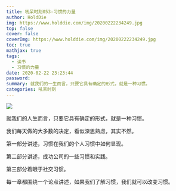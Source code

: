 ```yaml
---
title: 吼呆时刻053-习惯的力量
author: HoldDie
img: https://www.holddie.com/img/20200222234249.jpg
top: false
cover: false
coverImg: https://www.holddie.com/img/20200222234249.jpg
toc: true
mathjax: true
tags:
  - 读书
  - 习惯的力量
date: 2020-02-22 23:23:44
password:
summary: 就我们的一生而言，只要它具有确定的形式，就是一种习惯。
categories: 吼呆时刻
---
```




![](https://www.holddie.com/img/20200222234249.jpg)



就我们的人生而言，只要它具有确定的形式，就是一种习惯。



我们每天做的大多数的决定，看似深思熟虑，其实不然。



第一部分讲述，习惯在我们的个人习惯中如何显现。



第二部分讲述，成功公司的一些习惯和实践。



第三部分着眼于社交习惯。



每一章都围绕一个论点讲述，如果我们了解习惯，我们就可以改变习惯。